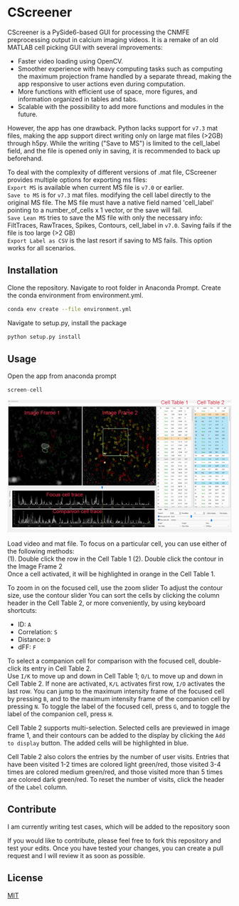 # CScreener

CScreener is a PySide6-based GUI for processing the CNMFE preprocessing output in calcium imaging videos. It is a remake of an old MATLAB cell picking GUI with several improvements:

- Faster video loading using OpenCV.
- Smoother experience with heavy computing tasks such as computing the maximum projection frame handled by a separate thread, making the app responsive to user actions even during computation.
- More functions with efficient use of space, more figures, and information organized in tables and tabs.
- Scalable with the possibility to add more functions and modules in the future.

However, the app has one drawback. Python lacks support for `v7.3` mat files, making the app support direct writing only on large mat files (>2GB) through h5py. While the writing ("Save to MS") is limited to the cell_label field, and the file is opened only in saving, it is recommended to back up beforehand.

To deal with the complexity of different versions of .mat file, CScreener provides multiple options for exporting ms files:  
`Export MS` is available when current MS file is `v7.0` or earlier.  
`Save to MS` is for `v7.3` mat files. modifying the cell label directly to the original MS file. The MS file must have a native field named 'cell_label' pointing to a number_of_cells x 1 vector, or the save will fail.  
`Save Lean MS` tries to save the MS file with only the necessary info: FiltTraces, RawTraces, Spikes, Contours, cell_label in `v7.0`. Saving fails if the file is too large (>2 GB)  
`Export Label as CSV` is the last resort if saving to MS fails. This option works for all scenarios.

## Installation

Clone the repository. Navigate to root folder in Anaconda Prompt. Create the conda environment from environment.yml.

```bash
conda env create --file environment.yml
```

Navigate to setup.py, install the package

```bash
python setup.py install
```

## Usage

Open the app from anaconda prompt

```python
screen-cell
```

![Alt text](cscreener/image/screenshot_lowdf.png)

Load video and mat file.
To focus on a particular cell, you can use either of the following methods:  
(1). Double click the row in the Cell Table 1
(2). Double click the contour in the Image Frame 2  
Once a cell activated, it will be highlighted in orange in the Cell Table 1.

To zoom in on the focused cell, use the zoom slider
To adjust the contour size, use the contour slider
You can sort the cells by clicking the column header in the Cell Table 2, or more conveniently, by using keyboard shortcuts:

- ID: `A`
- Correlation: `S`
- Distance: `D`
- dFF: `F`

To select a companion cell for comparison with the focused cell, double-click its entry in Cell Table 2.  
Use `I/K` to move up and down in Cell Table 1; `O/L` to move up and down in Cell Table 2. If none are activated, `K/L` activates first row, `I/O` activates the last row. You can jump to the maximum intensity frame of the focused cell by pressing `B`, and to the maximum intensity frame of the companion cell by pressing `N`. To toggle the label of the focused cell, press `G`, and to toggle the label of the companion cell, press `H`.

Cell Table 2 supports multi-selection. Selected cells are previewed in image frame 1, and their contours can be added to the display by clicking the `Add to display` button. The added cells will be highlighted in blue.

Cell Table 2 also colors the entries by the number of user visits. Entries that have been visited 1-2 times are colored light green/red, those visited 3-4 times are colored medium green/red, and those visited more than 5 times are colored dark green/red. To reset the number of visits, click the header of the `Label` column.

## Contribute

I am currently writing test cases, which will be added to the repository soon

If you would like to contribute, please feel free to fork this repository and test your edits. Once you have tested your changes, you can create a pull request and I will review it as soon as possible.

<!--
## Contributing

Pull requests are welcome. For major changes, please open an issue first
to discuss what you would like to change.

Please make sure to update tests as appropriate.-->

## License

[MIT](https://choosealicense.com/licenses/mit/)
